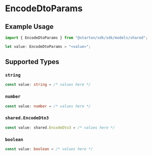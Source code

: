# EncodeDtoParams

## Example Usage

```typescript
import { EncodeDtoParams } from "@starton/sdk/sdk/models/shared";

let value: EncodeDtoParams = "<value>";
```

## Supported Types

### `string`

```typescript
const value: string = /* values here */
```

### `number`

```typescript
const value: number = /* values here */
```

### `shared.EncodeDto3`

```typescript
const value: shared.EncodeDto3 = /* values here */
```

### `boolean`

```typescript
const value: boolean = /* values here */
```

